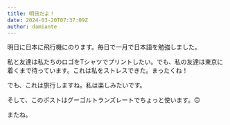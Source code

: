 ```yaml
---
title: 明日だよ！
date: 2024-03-20T07:37:09Z
author: damiante
---
```

明日に日本に飛行機にのります。毎日で一月で日本語を勉強しました。

私と友達は私たちのロゴをTシャツでプリントしたい。でも、私の友達は東京に着くまで待っています。これは私をストレスできた。まったくね！

でも、これは旅行しますね。私は楽しみたいです。

そして、このポストはグーゴルトランズレートでちょっと使います。🙃

またね。